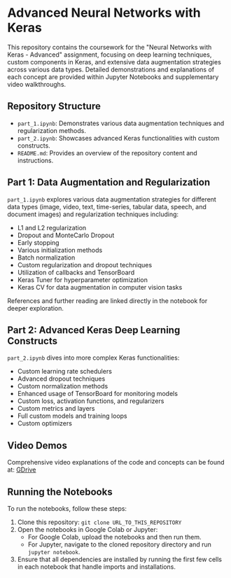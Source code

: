 # Advanced Neural Networks with Keras

This repository contains the coursework for the "Neural Networks with Keras - Advanced" assignment, focusing on deep learning techniques, custom components in Keras, and extensive data augmentation strategies across various data types. Detailed demonstrations and explanations of each concept are provided within Jupyter Notebooks and supplementary video walkthroughs.

## Repository Structure

- `part_1.ipynb`: Demonstrates various data augmentation techniques and regularization methods.
- `part_2.ipynb`: Showcases advanced Keras functionalities with custom constructs.
- `README.md`: Provides an overview of the repository content and instructions.

## Part 1: Data Augmentation and Regularization

`part_1.ipynb` explores various data augmentation strategies for different data types (image, video, text, time-series, tabular data, speech, and document images) and regularization techniques including:
- L1 and L2 regularization
- Dropout and MonteCarlo Dropout
- Early stopping
- Various initialization methods
- Batch normalization
- Custom regularization and dropout techniques
- Utilization of callbacks and TensorBoard
- Keras Tuner for hyperparameter optimization
- Keras CV for data augmentation in computer vision tasks

References and further reading are linked directly in the notebook for deeper exploration.

## Part 2: Advanced Keras Deep Learning Constructs

`part_2.ipynb` dives into more complex Keras functionalities:
- Custom learning rate schedulers
- Advanced dropout techniques
- Custom normalization methods
- Enhanced usage of TensorBoard for monitoring models
- Custom loss, activation functions, and regularizers
- Custom metrics and layers
- Full custom models and training loops
- Custom optimizers

## Video Demos

Comprehensive video explanations of the code and concepts can be found at: [GDrive](https://drive.google.com/file/d/1W53-hTfJwxUbOMPUxm8z-NtfNiIszSwV/view?usp=sharing)

## Running the Notebooks

To run the notebooks, follow these steps:
1. Clone this repository: `git clone URL_TO_THIS_REPOSITORY`
2. Open the notebooks in Google Colab or Jupyter:
   - For Google Colab, upload the notebooks and then run them.
   - For Jupyter, navigate to the cloned repository directory and run `jupyter notebook`.
3. Ensure that all dependencies are installed by running the first few cells in each notebook that handle imports and installations.
